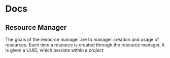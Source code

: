 # Docs

## Resource Manager

The goals of the resource manager are to manager creation and usage of resources.
Each time a resource is created through the resource manager, it is given a UUID, which persists within a *project*.


